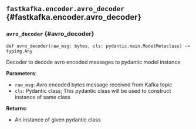 ## `fastkafka.encoder.avro_decoder` {#fastkafka.encoder.avro_decoder}

### `avro_decoder` {#avro_decoder}

`def avro_decoder(raw_msg: bytes, cls: pydantic.main.ModelMetaclass) -> typing.Any`

Decoder to decode avro encoded messages to pydantic model instance

**Parameters**:
- `raw_msg`: Avro encoded bytes message received from Kafka topic
- `cls`: Pydantic class; This pydantic class will be used to construct instance of same class

**Returns**:
- An instance of given pydantic class

